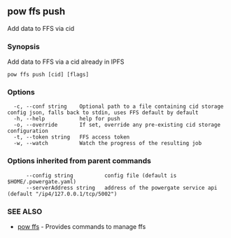 ## pow ffs push

Add data to FFS via cid

### Synopsis

Add data to FFS via a cid already in IPFS

```
pow ffs push [cid] [flags]
```

### Options

```
  -c, --conf string    Optional path to a file containing cid storage config json, falls back to stdin, uses FFS default by default
  -h, --help           help for push
  -o, --override       If set, override any pre-existing cid storage configuration
  -t, --token string   FFS access token
  -w, --watch          Watch the progress of the resulting job
```

### Options inherited from parent commands

```
      --config string          config file (default is $HOME/.powergate.yaml)
      --serverAddress string   address of the powergate service api (default "/ip4/127.0.0.1/tcp/5002")
```

### SEE ALSO

* [pow ffs](pow_ffs.md)	 - Provides commands to manage ffs

